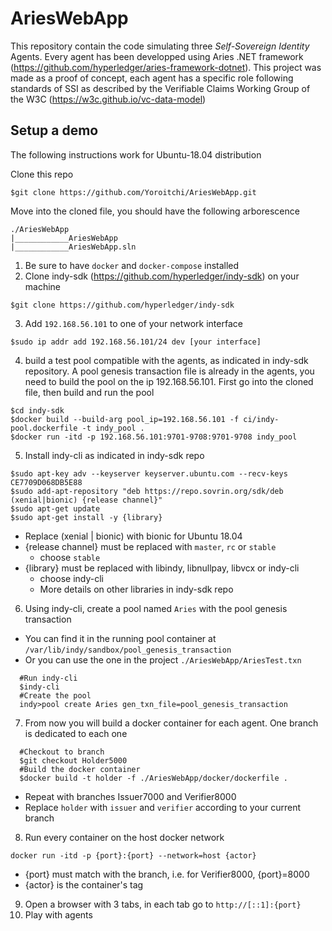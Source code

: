 # AriesWebApp
This repository contain the code simulating three *Self-Sovereign Identity* Agents. Every agent has been developped using Aries .NET framework (https://github.com/hyperledger/aries-framework-dotnet).
This project was made as a proof of concept, each agent has a specific role following standards of SSI as described by the Verifiable Claims Working Group of the W3C (https://w3c.github.io/vc-data-model) 

## Setup a demo
The following instructions work for Ubuntu-18.04 distribution

Clone this repo
```
$git clone https://github.com/Yoroitchi/AriesWebApp.git
```
Move into the cloned file, you should have the following arborescence
```
./AriesWebApp
|____________AriesWebApp
|____________AriesWebApp.sln
```
1. Be sure to have `docker` and `docker-compose` installed
2. Clone indy-sdk (https://github.com/hyperledger/indy-sdk) on your machine 
```
$git clone https://github.com/hyperledger/indy-sdk
```
3. Add `192.168.56.101` to one of your network interface
```
$sudo ip addr add 192.168.56.101/24 dev [your interface]
```
4. build a test pool compatible with the agents, as indicated in indy-sdk repository. A pool genesis transaction file is already in the agents, you need to build the pool on the ip 192.168.56.101.
First go into the cloned file, then build and run the pool
```
$cd indy-sdk
$docker build --build-arg pool_ip=192.168.56.101 -f ci/indy-pool.dockerfile -t indy_pool .
$docker run -itd -p 192.168.56.101:9701-9708:9701-9708 indy_pool
```
5. Install indy-cli as indicated in indy-sdk repo
```
$sudo apt-key adv --keyserver keyserver.ubuntu.com --recv-keys CE7709D068DB5E88
$sudo add-apt-repository "deb https://repo.sovrin.org/sdk/deb (xenial|bionic) {release channel}"
$sudo apt-get update
$sudo apt-get install -y {library}
```
* Replace (xenial | bionic) with bionic for Ubuntu 18.04
* {release channel} must be replaced with `master`, `rc` or `stable`
  * choose `stable`
* {library} must be replaced with libindy, libnullpay, libvcx or indy-cli
  * choose indy-cli
  * More details on other libraries in indy-sdk repo
6. Using indy-cli, create a pool named `Aries` with the pool genesis transaction
  * You can find it in the running pool container at `/var/lib/indy/sandbox/pool_genesis_transaction`
  * Or you can use the one in the project `./AriesWebApp/AriesTest.txn`
  ```
    #Run indy-cli
    $indy-cli
    #Create the pool
    indy>pool create Aries gen_txn_file=pool_genesis_transaction
  ```
 7. From now you will build a docker container for each agent. One branch is dedicated to each one
  ```
    #Checkout to branch 
    $git checkout Holder5000
    #Build the docker container
    $docker build -t holder -f ./AriesWebApp/docker/dockerfile .
  ```
   * Repeat with branches Issuer7000 and Verifier8000
   * Replace `holder` with `issuer` and `verifier` according to your current branch
  8. Run every container on the host docker network
  ```
  docker run -itd -p {port}:{port} --network=host {actor}
  ```
   * {port} must match with the branch, i.e. for Verifier8000, {port}=8000
   * {actor} is the container's tag
  9. Open a browser with 3 tabs, in each tab go to `http://[::1]:{port}`
  10. Play with agents

